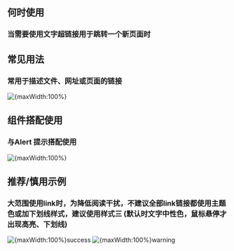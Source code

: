 ## 何时使用

### 当需要使用文字超链接用于跳转一个新页面时

## 常见用法

### 常用于描述文件、网址或页面的链接
![{maxWidth:100%}](001)

## 组件搭配使用

### 与Alert 提示搭配使用

![{maxWidth:100%}](002)

## 推荐/慎用示例

### 大范围使用link时，为降低阅读干扰，不建议全部link链接都使用主题色或加下划线样式，建议使用样式三 (默认时文字中性色，鼠标悬停才出现高亮、下划线)

![{maxWidth:100%}success](003)
![{maxWidth:100%}warning](004)
